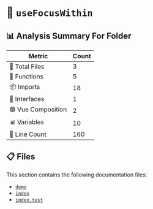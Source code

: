 # 📁 `useFocusWithin`

## 📊 Analysis Summary For Folder

| Metric | Count |
|--------|-------|
| 📁 Total Files | 3 |
| 🔧 Functions | 5 |
| 📦 Imports | 18 |
| 📐 Interfaces | 1 |
| 🟢 Vue Composition | 2 |
| 📊 Variables | 10 |
| 🔢 Line Count | 160 |


## 📋 Files

This section contains the following documentation files:

- [`demo`](./demo.md)
- [`index`](./index.md)
- [`index.test`](./index.test.md)
